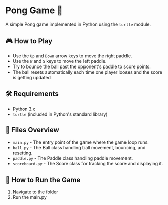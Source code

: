# Pong Game 🏓

A simple Pong game implemented in Python using the `turtle` module.

## 🎮 How to Play
- Use the `Up` and `Down` arrow keys to move the right paddle.
- Use the `W` and `S` keys to move the left paddle.
- Try to bounce the ball past the opponent's paddle to score points.
- The ball resets automatically each time one player looses and the score is getting updated

## 🛠️ Requirements
- Python 3.x
- `turtle` (included in Python's standard library)

## 📝 Files Overview
- `main.py` - The entry point of the game where the game loop runs.
- `ball.py` - The Ball class handling ball movement, bouncing, and resetting.
- `paddle.py` - The Paddle class handling paddle movement.
- `scoreboard.py` - The Score class for tracking the score and displaying it.

## 🚀 How to Run the Game
1. Navigate to the folder
2. Run the main.py
